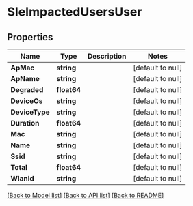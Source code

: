 # SleImpactedUsersUser

## Properties
Name | Type | Description | Notes
------------ | ------------- | ------------- | -------------
**ApMac** | **string** |  | [default to null]
**ApName** | **string** |  | [default to null]
**Degraded** | **float64** |  | [default to null]
**DeviceOs** | **string** |  | [default to null]
**DeviceType** | **string** |  | [default to null]
**Duration** | **float64** |  | [default to null]
**Mac** | **string** |  | [default to null]
**Name** | **string** |  | [default to null]
**Ssid** | **string** |  | [default to null]
**Total** | **float64** |  | [default to null]
**WlanId** | **string** |  | [default to null]

[[Back to Model list]](../README.md#documentation-for-models) [[Back to API list]](../README.md#documentation-for-api-endpoints) [[Back to README]](../README.md)

